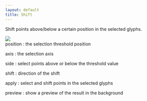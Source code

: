 ```yaml
---
layout: default
title: Shift
---
```


Shift points above/below a certain position in the selected glyphs.

<div class='container'>

<div class='screenshot'>
  <img src='/images/glyphs/shift.png' />
</div>

<div class='captions' markdown='1'>
position
: the selection threshold position

axis
: the selection axis

side
: select points above or below the threshold value

shift
: direction of the shift

apply
: select and shift points in the selected glyphs

preview
: show a preview of the result in the background
</div>

</div>
